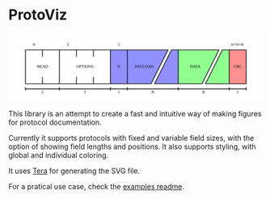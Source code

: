# ProtoViz
![Example](./images/example.svg)

This library is an attempt to create a fast and intuitive way of making figures for protocol documentation.

Currently it supports protocols with fixed and variable field sizes, with the option of showing field lengths and positions. It also supports styling, with global and individual coloring.

It uses [Tera](https://keats.github.io/tera/docs) for generating the SVG file.

For a pratical use case, check the [examples readme](./examples/README.md).
